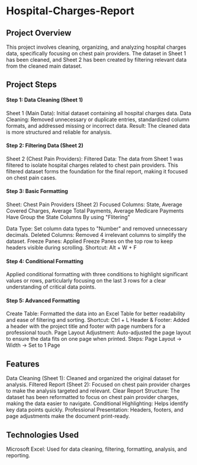 # Hospital-Charges-Report

## Project Overview
This project involves cleaning, organizing, and analyzing hospital charges data, specifically focusing on chest pain providers. The dataset in Sheet 1 has been cleaned, and Sheet 2 has been created by filtering relevant data from the cleaned main dataset.

## Project Steps
#### Step 1: Data Cleaning (Sheet 1)
Sheet 1 (Main Data):
Initial dataset containing all hospital charges data.
Data Cleaning: Removed unnecessary or duplicate entries, standardized column formats, and addressed missing or incorrect data.
Result: The cleaned data is more structured and reliable for analysis.
#### Step 2: Filtering Data (Sheet 2)
Sheet 2 (Chest Pain Providers):
Filtered Data: The data from Sheet 1 was filtered to isolate hospital charges related to chest pain providers.
This filtered dataset forms the foundation for the final report, making it focused on chest pain cases.
#### Step 3: Basic Formatting
Sheet: Chest Pain Providers (Sheet 2)
Focused Columns:
 State, Average Covered Charges,  Average Total Payments, Average Medicare Payments
Have Group the State Columns By using "Flitering"

Data Type:
Set column data types to "Number" and removed unnecessary decimals.
Deleted Columns:
Removed 4 irrelevant columns to simplify the dataset.
Freeze Panes:
Applied Freeze Panes on the top row to keep headers visible during scrolling.
Shortcut: Alt + W + F
#### Step 4: Conditional Formatting
Applied conditional formatting with three conditions to highlight significant values or rows, particularly focusing on the last 3 rows for a clear understanding of critical data points.
#### Step 5: Advanced Formatting
Create Table: Formatted the data into an Excel Table for better readability and ease of filtering and sorting.
Shortcut: Ctrl + L
Header & Footer:
Added a header with the project title and footer with page numbers for a professional touch.
Page Layout Adjustment:
Auto-adjusted the page layout to ensure the data fits on one page when printed.
Steps: Page Layout -> Width -> Set to 1 Page

## Features
Data Cleaning (Sheet 1): Cleaned and organized the original dataset for analysis.
Filtered Report (Sheet 2): Focused on chest pain provider charges to make the analysis targeted and relevant.
Clear Report Structure: The dataset has been reformatted to focus on chest pain provider charges, making the data easier to navigate.
Conditional Highlighting: Helps identify key data points quickly.
Professional Presentation: Headers, footers, and page adjustments make the document print-ready.

## Technologies Used
Microsoft Excel: Used for data cleaning, filtering, formatting, analysis, and reporting.
